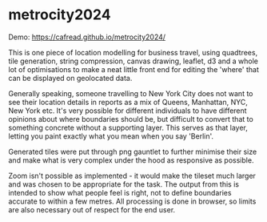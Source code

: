 # metrocity2024
Demo: https://cafread.github.io/metrocity2024/

This is one piece of location modelling for business travel, using quadtrees, tile generation, string compression, canvas drawing, leaflet, d3 and a whole lot of optimisations to make a neat little front end for editing the 'where' that can be displayed on geolocated data.

Generally speaking, someone travelling to New York City does not want to see their location details in reports as a mix of Queens, Manhattan, NYC, New York etc.  It's very possible for different individuals to have different opinions about where boundaries should be, but difficult to convert that to something concrete without a supporting layer.  This serves as that layer, letting you paint exactly what you mean when you say 'Berlin'.

Generated tiles were put through png gauntlet to further minimise their size and make what is very complex under the hood as responsive as possible.

Zoom isn't possible as implemented - it would make the tileset much larger and was chosen to be appropriate for the task.  The output from this is intended to show what people feel is right, not to define boundaries accurate to within a few metres.  All processing is done in browser, so limits are also necessary out of respect for the end user.
